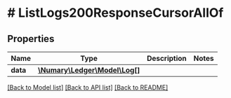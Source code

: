 # # ListLogs200ResponseCursorAllOf

## Properties

Name | Type | Description | Notes
------------ | ------------- | ------------- | -------------
**data** | [**\Numary\Ledger\Model\Log[]**](Log.md) |  |

[[Back to Model list]](../../README.md#models) [[Back to API list]](../../README.md#endpoints) [[Back to README]](../../README.md)
